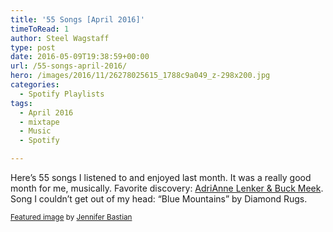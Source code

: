 ```yaml
---
title: '55 Songs [April 2016]'
timeToRead: 1 
author: Steel Wagstaff
type: post
date: 2016-05-09T19:38:59+00:00
url: /55-songs-april-2016/
hero: /images/2016/11/26278025615_1788c9a049_z-298x200.jpg
categories:
  - Spotify Playlists
tags:
  - April 2016
  - mixtape
  - Music
  - Spotify

---
```

Here&#8217;s 55 songs I listened to and enjoyed last month. It was a really good month for me, musically. Favorite discovery: [AdriAnne Lenker & Buck Meek][1]. Song I couldn&#8217;t get out of my head: &#8220;Blue Mountains&#8221; by Diamond Rugs.



<small><a href="https://www.flickr.com/photos/jenniferhelen/26278025615/">Featured image</a> by <a href="http://jenniferbastianphotography.com">Jennifer Bastian</a></small>

 [1]: https://buckandanne.bandcamp.com/
